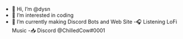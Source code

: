 - 👋 Hi, I’m @dysn
- 👀 I’m interested in coding
- 🌱 I’m currently making Discord Bots and Web Site
-🎧 Listening LoFi Music 
-📥 Discord @ChilledCow#0001
<!---
RaccoonHop/RaccoonHop is a ✨ special ✨ repository because its `README.md` (this file) appears on your GitHub profile.
You can click the Preview link to take a look at your changes.
--->
